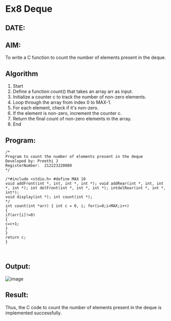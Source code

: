 # Ex8 Deque
## DATE:
## AIM:
To write a C function to count the number of elements present in the deque.

## Algorithm
1.	Start
2.	Define a function count() that takes an array arr as input.
3.	Initialize a counter c to track the number of non-zero elements.
4.	Loop through the array from index 0 to MAX-1.
5.	For each element, check if it's non-zero.
6.	If the element is non-zero, increment the counter c.
7.	Return the final count of non-zero elements in the array.
8.	End

  

## Program:
```
/*
Program to count the number of elements present in the deque
Developed by: Preethi J
RegisterNumber:  212223220080
*/
```

```
/*#include <stdio.h> #define MAX 10
void addFront(int *, int, int *, int *); void addRear(int *, int, int *, int *); int delFront(int *, int *, int *); intdelRear(int *, int *, int*);
void display(int *); int count(int *);
*/
int count(int *arr) { int c = 0, i; for(i=0;i<MAX;i++)
{
if(arr[i]!=0)
{
c=c+1;
}
}
return c;
}
 


```

## Output:
![image](https://github.com/user-attachments/assets/db09949a-9041-46a4-8f36-6dde368e5d33)

## Result:
Thus, the C code to count the number of elements present in the deque is implemented successfully.
